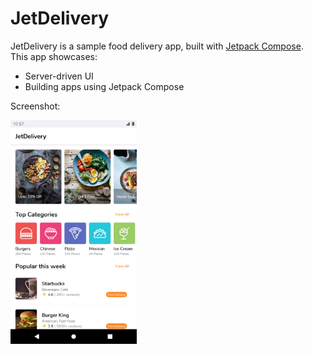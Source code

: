# JetDelivery  
JetDelivery is a sample food delivery app, built with [Jetpack Compose](https://developer.android.com/jetpack/compose).   
This app showcases:

 - Server-driven UI 
 - Building apps using Jetpack Compose

Screenshot:

<img src="art/Screenshot_1.png" width="40%" />